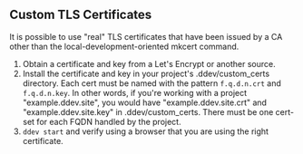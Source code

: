 ## Custom TLS Certificates

It is possible to use "real" TLS certificates that have been issued by a CA other than the local-development-oriented mkcert command.

1. Obtain a certificate and key from a Let's Encrypt or another source.
2. Install the certificate and key in your project's .ddev/custom_certs directory. Each cert must be named with the pattern `f.q.d.n.crt` and `f.q.d.n.key`. In other words, if you're working with a project "example.ddev.site", you would have "example.ddev.site.crt" and "example.ddev.site.key" in .ddev/custom_certs.  There must be one cert-set for each FQDN handled by the project.
3. `ddev start` and verify using a browser that you are using the right certificate.
